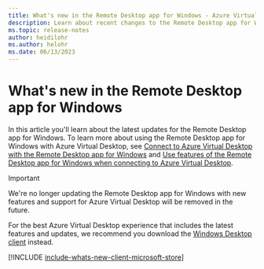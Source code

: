 ```yaml
---
title: What's new in the Remote Desktop app for Windows - Azure Virtual Desktop
description: Learn about recent changes to the Remote Desktop app for Windows.
ms.topic: release-notes
author: heidilohr
ms.author: helohr
ms.date: 06/13/2023
---
```


# What's new in the Remote Desktop app for Windows

In this article you'll learn about the latest updates for the Remote Desktop app for Windows. To learn more about using the Remote Desktop app for Windows with Azure Virtual Desktop, see [Connect to Azure Virtual Desktop with the Remote Desktop app for Windows](users/connect-microsoft-store.md) and [Use features of the Remote Desktop app for Windows when connecting to Azure Virtual Desktop](users/client-features-microsoft-store.md).

> [!IMPORTANT]
> We're no longer updating the Remote Desktop app for Windows with new features and support for Azure Virtual Desktop will be removed in the future.
> 
> For the best Azure Virtual Desktop experience that includes the latest features and updates, we recommend you download the [Windows Desktop client](./users/connect-windows.md) instead.

[!INCLUDE [include-whats-new-client-microsoft-store](includes/include-whats-new-client-microsoft-store.md)]
